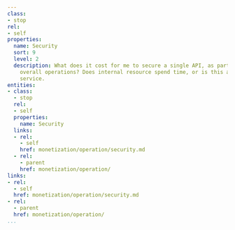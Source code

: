 ```yaml
---
class:
- stop
rel:
- self
properties:
  name: Security
  sort: 9
  level: 2
  description: What does it cost for me to secure a single API, as part of the larger
    overall operations? Does internal resource spend time, or is this a 3rd party
    service.
entities:
- class:
  - stop
  rel:
  - self
  properties:
    name: Security
  links:
  - rel:
    - self
    href: monetization/operation/security.md
  - rel:
    - parent
    href: monetization/operation/
links:
- rel:
  - self
  href: monetization/operation/security.md
- rel:
  - parent
  href: monetization/operation/
...
```

